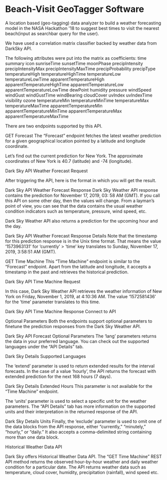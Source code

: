 # Beach-Visit GeoTagger Software
A location based (geo-tagging) data analyzer to build a weather forecasting model in the NASA Hackathon '18 to suggest best times to visit the nearest beach(input as searchbar query for the user).

We have used a correlation matrix classifier backed by weather data from DarkSky API.

The following attributes were put into the matrix as coefficients:
time
summary
icon
sunriseTime
sunsetTime
moonPhase
precipIntensity
precipIntensityMax
precipIntensityMaxTime
precipProbability
precipType
temperatureHigh
temperatureHighTime
temperatureLow
temperatureLowTime
apparentTemperatureHigh
apparentTemperatureHighTime
apparentTemperatureLow
apparentTemperatureLowTime
dewPoint
humidity
pressure
windSpeed
windGust
windGustTime
windBearing
cloudCover
uvIndex
uvIndexTime
visibility
ozone
temperatureMin
temperatureMinTime
temperatureMax
temperatureMaxTime
apparentTemperatureMin
apparentTemperatureMinTime
apparentTemperatureMax
apparentTemperatureMaxTime

There are two endpoints supported by this API.

GET Forecast
The “Forecast” endpoint fetches the latest weather prediction for a given geographical location pointed by a latitude and longitude coordinate.

Let’s find out the current prediction for New York. The approximate coordinates of New York is 40.7 (latitude) and -74 (longitude).

Dark Sky API Weather Forecast Request

After triggering the API, here is the format in which you will get the result.

Dark Sky API Weather Forecast Response
Dark Sky Weather API response contains the prediction for November 17, 2019, 03: 58 AM (GMT). If you call this API on some other day, then the values will change. From a layman’s point of view, you can see that the data contains the usual weather condition indicators such as temperature, pressure, wind speed, etc.

Dark Sky Weather API also returns a prediction for the upcoming hour and the day.

Dark Sky API Weather Forecast Response Details
Note that the timestamp for this prediction response is in the Unix time format. That means the value ‘1573963131’   for ‘currently’ > ‘time’ key translates to Sunday, November 17, 2019, 3:58:51 AM (GMT).

GET Time Machine
This “Time Machine” endpoint is similar to the “Forecast” endpoint. Apart from the latitude and longitude, it accepts a timestamp in the past and retrieves the historical prediction.

Dark Sky API Time Machine Request

In this case, Dark Sky Weather API retrieves the weather information of New York on Friday, November 1, 2019, at 4:10:36 AM. The value ‘1572581436’ for the ‘time’ parameter translates to this time.

Dark Sky API Time Machine Response
Connect to API

Optional Parameters
Both the endpoints support optional parameters to finetune the prediction responses  from the Dark Sky Weather API.

Dark Sky API Forecast Optional Parameters
The ‘lang’ parameters returns the data in your preferred language. You can check out the supported languages under the “API Details” tab.

Dark Sky Details Supported Languages

The ‘extend’ parameter is used to return extended results for the interval forecasts. In the case of a value ‘hourly’, the API returns the  forecast with extended prediction for the next 168 hours (7 days).

Dark Sky Details Extended Hours
This parameter is not available for the “Time Machine” endpoint.

The ‘units’ parameter is used to select a specific unit for the weather parameters. The “API Details” tab has more information on the supported units and their interpretation in the returned response of the API.

Dark Sky Details Units
Finally, the ‘exclude’ parameter is used to omit one of the data blocks from the API response, either “currently,” “minutely,” “hourly,” or “daily.” It also accepts a comma-delimited string containing more than one data block.

Historical Weather Data API

Dark Sky offers Historical Weather Data API. The “GET Time Machine” REST API method returns the observed hour-by-hour weather and daily weather condition for a particular date. The API returns weather data such as temperature, cloud cover, humidity, precipitation (rainfall), wind speed etc.
